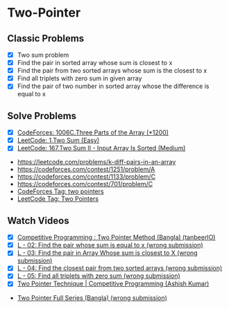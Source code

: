 # Two-Pointer

## Classic Problems

- [x] Two sum problem
- [x] Find the pair in sorted array whose sum is closest to x
- [x] Find the pair from two sorted arrays whose sum is the closest to x
- [x] Find all triplets with zero sum in given array
- [x] Find the pair of two number in sorted array whose the difference is equal to x

## Solve Problems

- [x] [CodeForces: 1006C.Three Parts of the Array (\*1200)](https://codeforces.com/contest/1006/problem/C)
- [x] [LeetCode: 1.Two Sum (Easy)](https://leetcode.com/problems/two-sum)
- [x] [LeetCode: 167.Two Sum II - Input Array Is Sorted (Medium)](https://leetcode.com/problems/two-sum-ii-input-array-is-sorted/)
- https://leetcode.com/problems/k-diff-pairs-in-an-array
- https://codeforces.com/contest/1251/problem/A
- https://codeforces.com/contest/1133/problem/C
- https://codeforces.com/contest/701/problem/C
- [CodeForces Tag: two pointers](https://codeforces.com/problemset?order=BY_RATING_ASC&tags=two+pointers)
- [LeetCode Tag: Two Pointers ](https://leetcode.com/tag/two-pointers)

## Watch Videos

- [x] [Competitive Programming : Two Pointer Method (Bangla) (tanbeerIO)](https://youtu.be/kr5bEl6pGlg)
- [x] [L - 02: Find the pair whose sum is equal to x (wrong submission)](https://youtu.be/mTjd2RtOOYA)
- [x] [L - 03: Find the pair in Array Whose sum is closest to X (wrong submission)](https://youtu.be/PIFXA9ljvE4)
- [x] [L - 04: Find the closest pair from two sorted arrays (wrong submission)](https://youtu.be/oPE_rBOYqCA)
- [x] [L - 05: Find all triplets with zero sum (wrong submission)](https://youtu.be/zoeHqcCa3fg)
- [x] [Two Pointer Technique | Competitive Programming (Ashish Kumar)](https://youtu.be/ubSqGpj3o_s)
- [Two Pointer Full Series (Bangla) (wrong submission)](https://youtube.com/playlist?list=PL0G2Ga9ALv6n7OD06Q7cjOMxKKCefG2B1)
